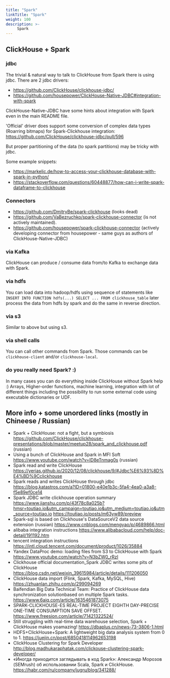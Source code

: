 ```yaml
---
title: "Spark"
linkTitle: "Spark"
weight: 100
description: >-
     Spark
---
```


## ClickHouse + Spark 

### jdbc 

The trivial & natural way to talk to ClickHouse from Spark there is using jdbc. There are 2 jdbc drivers:
* https://github.com/ClickHouse/clickhouse-jdbc/
* https://github.com/housepower/ClickHouse-Native-JDBC#integration-with-spark

ClickHouse-Native-JDBC have some hints about integration with Spark even in the main README file. 

'Official' driver does support some conversion of complex data types (Roarring bitmaps) for Spark-Clickhouse integration: https://github.com/ClickHouse/clickhouse-jdbc/pull/596

But proper partitioning of the data (to spark partitions) may be tricky with jdbc.

Some example snippets:
* https://markelic.de/how-to-access-your-clickhouse-database-with-spark-in-python/
* https://stackoverflow.com/questions/60448877/how-can-i-write-spark-dataframe-to-clickhouse

### Connectors 

* https://github.com/DmitryBe/spark-clickhouse (looks dead)
* https://github.com/VaBezruchko/spark-clickhouse-connector (is not actively maintained).
* https://github.com/housepower/spark-clickhouse-connector  (actively developing connector from housepower - same guys as authors of ClickHouse-Native-JDBC)

### via Kafka

ClickHouse can produce / consume data from/to Kafka to exchange data with Spark.

### via hdfs 

You can load data into hadoop/hdfs using sequence of statements like `INSERT INTO FUNCTION hdfs(...) SELECT ... FROM clickhouse_table`
later process the data from hdfs by spark and do the same in reverse direction.

### via s3

Similar to above but using s3.

### via shell calls

You can call other commands from Spark. Those commands can be `clickhouse-client` and/or `clickhouse-local`.

### do you really need Spark? :) 

In many cases you can do everything inside ClickHouse without Spark help :)
Arrays, Higher-order functions, machine learning, integration with lot of different things including the possibility to run some external code using executable dictionaries or UDF. 

## More info + some unordered links (mostly in Chineese / Russian)

* Spark + ClickHouse: not a fight, but a symbiosis https://github.com/ClickHouse/clickhouse-presentations/blob/master/meetup28/spark_and_clickhouse.pdf (russian)
* Using a bunch of ClickHouse and Spark in MFI Soft https://www.youtube.com/watch?v=ID8eTnmag0s (russian)
* Spark read and write ClickHouse https://yerias.github.io/2020/12/08/clickhouse/9/#Jdbc%E6%93%8D%E4%BD%9Cclickhouse
* Spark reads and writes ClickHouse through jdbc https://blog.katastros.com/a?ID=01800-e40e1b3c-5fa4-4ea0-a3a8-f5e89ef0ce14
* Spark JDBC write clickhouse operation summary https://www.jianshu.com/p/43f78c8a025b?hmsr=toutiao.io&utm_campaign=toutiao.io&utm_medium=toutiao.io&utm_source=toutiao.io  https://toutiao.io/posts/m63yw89/preview
* Spark-sql is based on Clickhouse's DataSourceV2 data source extension (russian)
https://www.cnblogs.com/mengyao/p/4689866.html  
* alibaba integration instructions https://www.alibabacloud.com/help/doc-detail/191192.htm 
* tencent integration instructions https://intl.cloud.tencent.com/document/product/1026/35884
* Yandex DataProc demo: loading files from S3 to ClickHouse with Spark https://www.youtube.com/watch?v=N3bZW0_rRzI
* Clickhouse official documentation_Spark JDBC writes some pits of ClickHouse  https://blog.csdn.net/weixin_39615984/article/details/111206050
* ClickHouse data import (Flink, Spark, Kafka, MySQL, Hive) https://zhuanlan.zhihu.com/p/299094269 
* Baifendian Big Data Technical Team: Practice of ClickHouse data synchronization solutionbased on multiple Spark tasks. https://www.6aiq.com/article/1635461873075
* SPARK-CLICKHOUSE-ES REAL-TIME PROJECT EIGHTH DAY-PRECISE ONE-TIME CONSUMPTION SAVE OFFSET. https://www.freesion.com/article/71421322524/
* Still struggling with real-time data warehouse selection, Spark + ClickHouse makes yoamazing! https://dbaplus.cn/news-73-3806-1.html 
* HDFS+ClickHouse+Spark: A lightweight big data analysis system from 0 to 1. https://juejin.cn/post/6850418114962653198
* ClickHouse Clustering for Spark Developer http://blog.madhukaraphatak.com/clickouse-clustering-spark-developer/
* «Иногда приходится заглядывать в код Spark»: Александр Морозов (SEMrush) об использовании Scala, Spark и ClickHouse.  https://habr.com/ru/company/jugru/blog/341288/
